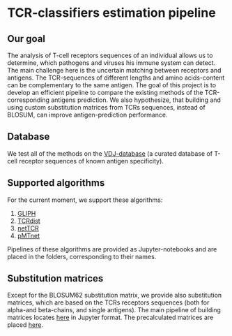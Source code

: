 # TCR-classifiers estimation pipeline

## Our goal
The analysis of T-cell receptors sequences of an individual allows us to determine, which pathogens and viruses his immune system can detect. The main challenge here is the uncertain matching between receptors and antigens. The TCR-sequences of different lengths and amino acids-content can be complementary to the same antigen.
The goal of this project is to develop an efficient pipeline to compare the existing methods of the TCR-corresponding antigens prediction.
We also hypothesize, that building and using custom substitution matrices from TCRs sequences, instead of BLOSUM, can improve antigen-prediction performance.

## Database
We test all of the methods on the [VDJ-database](https://vdjdb.cdr3.net/) (a curated database of T-cell receptor sequences of known antigen specificity).

## Supported algorithms
For the current moment, we support these algorithms:
1) [GLIPH](https://github.com/immunoengineer/gliph)
2) [TCRdist](https://github.com/kmayerb/tcrdist2)
3) [netTCR](https://www.biorxiv.org/content/10.1101/433706v1)
4) [pMTnet](https://github.com/tianshilu/pMTnet)

Pipelines of these algorithms are provided as Jupyter-notebooks and are placed in the folders, corresponding to their names.

## Substitution matrices
Except for the BLOSUM62 substitution matrix, we provide also substitution matrices, which are based on the TCRs receptors sequences (both for alpha-and beta-chains, and single antigens). The main pipeline of building matrices locates [here](https://github.com/antigenomics/vdjdb-classifier-benchmark/tree/master/cdr3_substitutions/CDR3_Substitutions.ipynb) in Jupyter format.
The precalculated matrices are placed [here](https://github.com/antigenomics/vdjdb-classifier-benchmark/tree/master/cdr3_substitutions/matrices).

